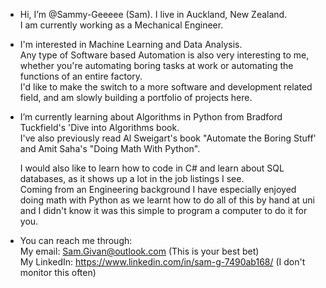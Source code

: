 - Hi, I’m @Sammy-Geeeee (Sam). I live in Auckland, New Zealand.  
  I am currently working as a Mechanical Engineer.  

- I'm interested in Machine Learning and Data Analysis.  
  Any type of Software based Automation is also very interesting to me, whether you're automating boring tasks at work or automating the functions of an entire factory.  
  I'd like to make the switch to a more software and development related field, and am slowly building a portfolio of projects here.  
  
- I’m currently learning about Algorithms in Python from Bradford Tuckfield's 'Dive into Algorithms book.  
  I've also previously read Al Sweigart's book "Automate the Boring Stuff' and Amit Saha's "Doing Math With Python".  
  
  I would also like to learn how to code in C# and learn about SQL databases, as it shows up a lot in the job listings I see.  
  Coming from an Engineering background I have especially enjoyed doing math with Python as we learnt how to do all of this by hand at uni and I didn't know it was this simple to program a computer to do it for you.  
  
  
- You can reach me through:  
  My email:     Sam.Givan@outlook.com                         (This is your best bet)  
  My LinkedIn:  https://www.linkedin.com/in/sam-g-7490ab168/  (I don't monitor this often)  
